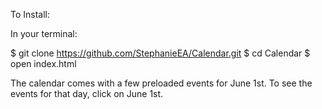 To Install:

In your terminal:

$ git clone https://github.com/StephanieEA/Calendar.git
$ cd Calendar
$ open index.html

The calendar comes with a few preloaded events for June 1st.  To see the events
for that day, click on June 1st.  
